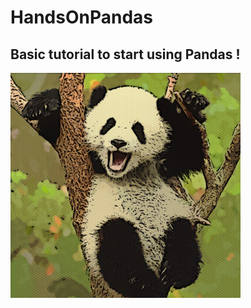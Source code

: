 # HandsOnPandas

## Basic tutorial to start using Pandas !

<img src="pandas.png" alt="drawing" height="360"/>
